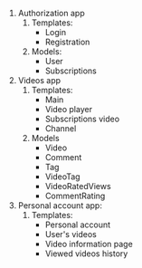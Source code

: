 1. Authorization app
   1. Templates:
      - Login
      - Registration
   2. Models:
      - User
      - Subscriptions
2. Videos app
   1. Templates:
      - Main
      - Video player
      - Subscriptions video
      - Channel
   2. Models
      - Video
      - Comment
      - Tag
      - VideoTag
      - VideoRatedViews
      - CommentRating
3. Personal account app:
   1. Templates:
      - Personal account
      - User's videos
      - Video information page
      - Viewed videos history
